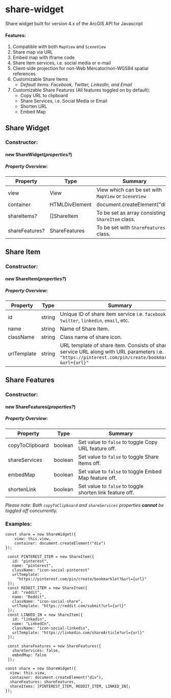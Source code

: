 # share-widget

Share widget built for version 4.x of the ArcGIS API for Javascript

#### Features:
1.  Compatible with both `MapView` and `SceneView`
2.  Share map via URL
3.  Embed map with Iframe code
4.  Share item services, i.e. social media or e-mail
5.  Client-side projection for non-Web Mercator/non-WGS84 spatial references
6.  Customizable Share Items
    *  *Default items: Facebook, Twitter, LinkedIn, and Email*
7.  Customizable Share Features (All features toggled on by default):
    *  Copy URL to clipboard
    *  Share Services, i.e. Social Media or Email
    *  Shorten URL
    *  Embed Map 
    
## Share Widget    
### Constructor:
#### new **ShareWidget(*properties?*)**
##### Property Overview:

Property | Type | Summary |
--- | --- | --- |
view | View | View which can be set with `MapView` or `SceneView` |
container | HTMLDivElement | document.createElement("div") |
shareItems? | []ShareItem | To be set as array consisting of `ShareItem` class.  |
shareFeatures? | ShareFeatures | To be set with `ShareFeatures` class. |

## Share Item
### Constructor:
#### new **ShareItem(*properties?*)**
##### Property Overview:

Property | Type | Summary |
--- | --- | --- |
id | string | Unique ID of share item service  i.e. `facebook`, `twitter`, `linkedin`, `email`, etc. |
name | string | Name of Share Item. |
className | string | Class name of share icon.  |
urlTemplate | string | URL template of share item. Consists of share service URL along with URL parameters i.e. `"https://pinterest.com/pin/create/bookmarklet?&url={url}"`  |

## Share Features
### Constructor:
#### new **ShareFeatures(*properties?*)**
##### Property Overview:

Property | Type | Summary |
--- | --- | --- |
copyToClipboard | boolean | Set value to `false` to toggle Copy URL feature off. |
shareServices | boolean | Set value to `false` to toggle Share Items off. |
embedMap | boolean | Set value to `false` to toggle Embed Map feature off.  |
shortenLink | boolean | Set value to `false` to toggle shorten link feature off. |

*Please note: Both `copyToClipboard` and `shareServices` properties **cannot** be toggled off concurrently.*

### **Examples:**

``` 
const share = new ShareWidget({
    view: this.view,
    container: document.createElement("div")
});
```
```
 const PINTEREST_ITEM = new ShareItem({
   id: "pinterest",
   name: "pinterest",
   className: "icon-social-pinterest"
   urlTemplate:
     "https://pinterest.com/pin/create/bookmarklet?&url={url}"
 });
 const REDDIT_ITEM = new ShareItem({
   id: "reddit",
   name: "Reddit",
   className: "icon-social-share",
   urlTemplate: "https://reddit.com/submit?url={url}"
 });
 const LINKED_IN = new ShareItem({
   id: "linkedin",
   name: "LinkedIn",
   className: "icon-social-linkedin",
   urlTemplate: "https://linkedin.com/shareArticle?url={url}"
 });

 const shareFeatures = new ShareFeatures({
   shareServices: false,
   embedMap: false
 });

const share = new ShareWidget({
  view: this.view,
  container: document.createElement("div"),
  shareFeatures: shareFeatures,
  shareItems: [PINTEREST_ITEM, REDDIT_ITEM, LINKED_IN];
});
```

